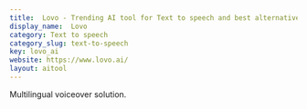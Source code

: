 ```yaml
---
title:  Lovo - Trending AI tool for Text to speech and best alternatives
display_name:  Lovo
category: Text to speech
category_slug: text-to-speech
key: lovo_ai
website: https://www.lovo.ai/
layout: aitool
---
```


Multilingual voiceover solution.
